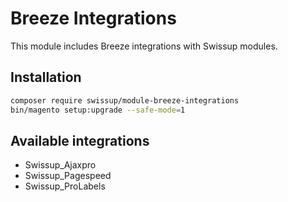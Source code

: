 # Breeze Integrations

This module includes Breeze integrations with Swissup modules.

## Installation

```bash
composer require swissup/module-breeze-integrations
bin/magento setup:upgrade --safe-mode=1
```

## Available integrations

 -  Swissup_Ajaxpro
 -  Swissup_Pagespeed
 -  Swissup_ProLabels
